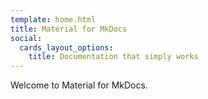 ```yaml
---
template: home.html
title: Material for MkDocs
social:
  cards_layout_options:
    title: Documentation that simply works
---
```


Welcome to Material for MkDocs.